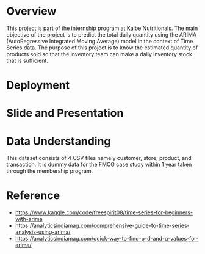 # Overview
This project is part of the internship program at Kalbe Nutritionals. The main objective of the project is to predict the total daily quantity using the ARIMA (AutoRegressive Integrated Moving Average) model in the context of Time Series data. The purpose of this project is to know the estimated quantity of products sold so that the inventory team can make a daily inventory stock that is sufficient.

# Deployment

# Slide and Presentation

# Data Understanding
This dataset consists of 4 CSV files namely customer, store, product, and transaction. It is dummy data for the FMCG case study within 1 year taken through the membership program.

# Reference
* https://www.kaggle.com/code/freespirit08/time-series-for-beginners-with-arima
* https://analyticsindiamag.com/comprehensive-guide-to-time-series-analysis-using-arima/
* https://analyticsindiamag.com/quick-way-to-find-p-d-and-q-values-for-arima/
